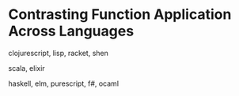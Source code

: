 # Contrasting Function Application Across Languages

clojurescript, lisp, racket, shen

scala, elixir

haskell, elm, purescript, f#, ocaml
